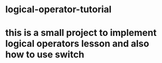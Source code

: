 # logical-operator-tutorial
# this is a small project to implement logical operators lesson and also how to use switch
